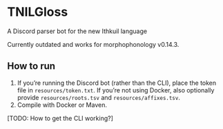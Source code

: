 # TNILGloss

A Discord parser bot for the new Ithkuil language

Currently outdated and works for morphophonology v0.14.3.

## How to run

1. If you’re running the Discord bot (rather than the CLI), place the token
   file in `resources/token.txt`. If you’re not using Docker, also optionally
   provide `resources/roots.tsv` and `resources/affixes.tsv`.
2. Compile with Docker or Maven.

[TODO: How to get the CLI working?]
